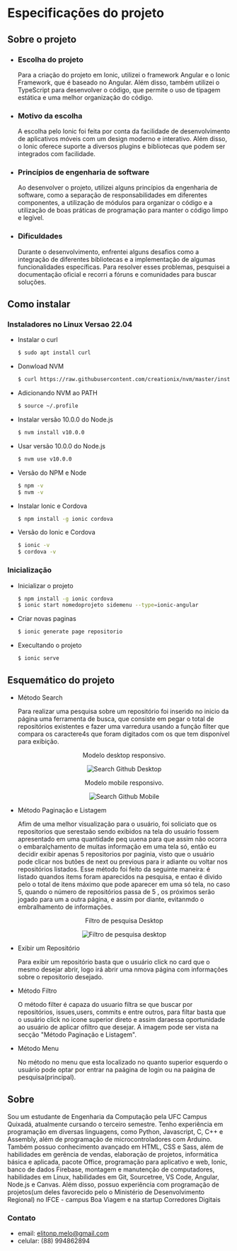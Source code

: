 # Especificações do projeto

## Sobre o projeto

* ### Escolha do projeto
    <p>Para a criação do projeto em Ionic, utilizei o framework Angular e o Ionic Framework, que é baseado no Angular. Além disso, também utilizei o TypeScript para desenvolver o código, que permite o uso de tipagem estática e uma melhor organização do código.</p>

* ### Motivo da escolha
    <p>A escolha pelo Ionic foi feita por conta da facilidade de desenvolvimento de aplicativos móveis com um design moderno e interativo. Além disso, o Ionic oferece suporte a diversos plugins e bibliotecas que podem ser integrados com facilidade.</p>
* ### Princípios de engenharia de software
    <p>Ao desenvolver o projeto, utilizei alguns princípios da engenharia de software, como a separação de responsabilidades em diferentes componentes, a utilização de módulos para organizar o código e a utilização de boas práticas de programação para manter o código limpo e legível.</p>
* ### Dificuldades
    <p>Durante o desenvolvimento, enfrentei alguns desafios como a integração de diferentes bibliotecas e a implementação de algumas funcionalidades específicas. Para resolver esses problemas, pesquisei a documentação oficial e recorri a fóruns e comunidades para buscar soluções. </p>

## Como instalar

### Instaladores no Linux Versao 22.04

* Instalar o curl

    ```bash
    $ sudo apt install curl
    ```
* Donwload NVM

    ```bash
    $ curl https://raw.githubusercontent.com/creationix/nvm/master/install.sh | bash 
    ```
* Adicionando NVM ao PATH

    ```bash
    $ source ~/.profile
    ```
* Instalar versão 10.0.0 do Node.js

    ```bash
    $ nvm install v10.0.0
    ```
* Usar versão 10.0.0 do Node.js

    ```bash
    $ nvm use v10.0.0
    ```
* Versão do NPM e Node

    ```bash
    $ npm -v
    $ nvm -v
    ```
* Instalar Ionic e Cordova
    ```bash
    $ npm install -g ionic cordova
    ```
* Versão do Ionic e Cordova

    ```bash
    $ ionic -v
    $ cordova -v
    ```
### Inicialização
* Inicializar o projeto

    ```bash
    $ npm install -g ionic cordova
    $ ionic start nomedoprojeto sidemenu --type=ionic-angular
    ```
* Criar novas paginas

    ```bash
    $ ionic generate page repositorio
    ```
* Execultando o projeto
    ```bash
    $ ionic serve
    ```
## Esquemático do projeto

* Método Search
    <p>Para realizar uma pesquisa sobre um repositório foi inserido no inicio da página uma ferramenta de busca, que consiste em pegar o total de repositórios existentes  e fazer uma varredura usando a função filter que compara os caractere4s que foram digitados com os que tem disponível para exibição.</p>

    <div align="center">

    Modelo desktop responsivo.

    ![Search Github Desktop](/src/assets/imgs/pageSerach.jpeg)

    Modelo mobile responsivo.

    ![Search Github Mobile](/src/assets/imgs/searchGithubMobile.jpeg)

    </div>
* Método Paginação e Listagem
    <p>Afim de uma melhor visualização para o usuário, foi soliciato que os repositorios que serestaão sendo exibidos na tela do usuário fossem apresentado em uma quantidade peq   uuena para que assim não ocorra o embaralçhamento de muitas informação em uma tela só, então eu decidir exibir apenas 5 repositorios por paginia, visto que o usuário pode clicar nos butões de next ou previous para ir adiante ou voltar nos repositórios listados. Esse método foi feito da seguinte maneira: é listado quandos items foram aparecidos na pesquisa, e entao é divido pelo o total  de itens máximo que pode aparecer em uma só tela, no caso 5, quando o número de repositórios passa de 5 , os próximos serão jogado para um a outra página, e assim por diante, evitanmdo o embralhamento de informações.</p>

    <div align="center">

    Filtro de pesquisa Desktop

    ![Filtro de pesquisa desktop](/src/assets/imgs/filtroPesquisaDesktop.jpeg)

    </div>
* Exibir um Repositório
    <p>Para exibir um repositório basta que o usuário click no card que o mesmo desejar abrir, logo irá abrir uma nmova página com informações sobre o repositorio desejado.</p>
* Método Filtro
    <p>O método filter  é capaza do usuario filtra se que buscar por repositórios, issues,users, commits e entre outros, para filtar basta que o usuário click no icone superior direto e assim daraessa oportunidade ao usuário de aplicar ofiltro que desejar. A imagem pode ser vista na secção "Método Paginação e Listagem".</p>
* Método Menu
    <p>No método no menu  que esta localizado no quanto superior esquerdo o usuário pode optar por entrar na paágina de login ou na paágina de pesquisa(principal).</p>
## Sobre
<p>Sou um estudante de Engenharia da Computação pela UFC Campus Quixadá, atualmente cursando o terceiro semestre. Tenho experiência em programação em diversas linguagens, como Python, Javascript,  C, C++ e Assembly, além de programação de microcontroladores com Arduino. Também possuo conhecimento avançado em HTML, CSS e Sass, além de habilidades em gerência de vendas, elaboração de projetos, informática básica e aplicada, pacote Office, programação para aplicativo e web, Ionic, banco de dados Firebase, montagem e manutenção de computadores, habilidades em Linux, habilidades em Git, Sourcetree, VS Code, Angular, Node.js e Canvas. Além disso, possuo experiência com programação de projetos(um deles favorecido pelo o Ministério de Desenvolvimento Regional) no IFCE - campus Boa Viagem e na startup Corredores Digitais</p>

### Contato
* email: elitonp.melo@gmail.com
* celular: (88) 994862894 